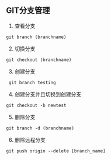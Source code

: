 ## GIT分支管理

1. 查看分支

```shell
git branch (branchname)
```

2. 切换分支

```shell
git checkout (branchname)
```

3. 创建分支

```shell
 git branch testing
```

4. 创建分支并且切换到创建分支

```shell
git checkout -b newtest
```

5. 删除分支

```shell
git branch -d (branchname)
```

6. 删除远程分支

```shell
git push origin --delete [branch_name]
```
